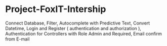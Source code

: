 # Project-FoxIT-Intership
Connect Database, Filter, Autocomplete with Predictive Text, Convert Datetime, Login and Register ( authentication and authorization ), Authentication for Controllers with Role Admin and Required, Email confirm from E-mail 
